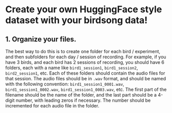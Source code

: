 # Create your own HuggingFace style dataset with your birdsong data!

## 1. Organize your files.
The best way to do this is to create one folder for each bird / experiment, and then subfolders for each day / session of recording. For example, if you have 3 birds, and each bird has 2 sessions of recording, you should have 6 folders, each with a name like `bird1_session1`, `bird1_session2`, `bird2_session1`, etc. Each of these folders should contain the audio files for that session. The audio files should be in `.wav` format, and should be named with the following convention: `bird1_session1_0001.wav`, `bird1_session1_0002.wav`, `bird1_session1_0003.wav`, etc. The first part of the filename should be the name of the folder, and the last part should be a 4-digit number, with leading zeros if necessary. The number should be incremented for each audio file in the folder.